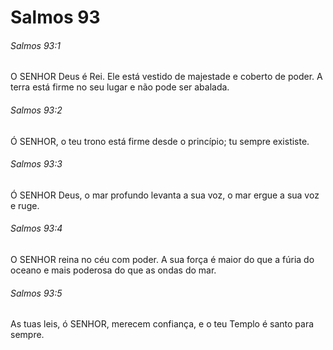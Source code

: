 # Salmos 93

###### Salmos 93:1

O SENHOR Deus é Rei. Ele está vestido de majestade e coberto de poder. A terra está firme no seu lugar e não pode ser abalada.

###### Salmos 93:2

Ó SENHOR, o teu trono está firme desde o princípio; tu sempre exististe.

###### Salmos 93:3

Ó SENHOR Deus, o mar profundo levanta a sua voz, o mar ergue a sua voz e ruge.

###### Salmos 93:4

O SENHOR reina no céu com poder. A sua força é maior do que a fúria do oceano e mais poderosa do que as ondas do mar.

###### Salmos 93:5

As tuas leis, ó SENHOR, merecem confiança, e o teu Templo é santo para sempre.

